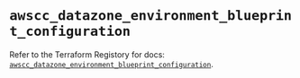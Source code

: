 # `awscc_datazone_environment_blueprint_configuration`

Refer to the Terraform Registory for docs: [`awscc_datazone_environment_blueprint_configuration`](https://registry.terraform.io/providers/hashicorp/awscc/0.70.0/docs/resources/datazone_environment_blueprint_configuration).
